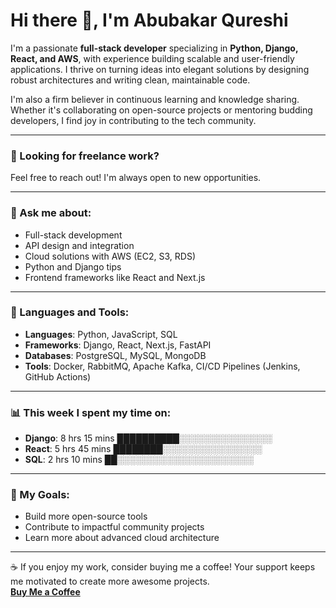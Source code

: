 # Hi there 👋, I'm Abubakar Qureshi  

I'm a passionate **full-stack developer** specializing in **Python, Django, React, and AWS**, with experience building scalable and user-friendly applications. I thrive on turning ideas into elegant solutions by designing robust architectures and writing clean, maintainable code.  

I'm also a firm believer in continuous learning and knowledge sharing. Whether it's collaborating on open-source projects or mentoring budding developers, I find joy in contributing to the tech community.  

---

### 💼 Looking for freelance work?  
Feel free to reach out! I'm always open to new opportunities.  

---

### 💬 Ask me about:  
- Full-stack development  
- API design and integration  
- Cloud solutions with AWS (EC2, S3, RDS)  
- Python and Django tips  
- Frontend frameworks like React and Next.js  

---

### 🔧 Languages and Tools:  

- **Languages**: Python, JavaScript, SQL  
- **Frameworks**: Django, React, Next.js, FastAPI  
- **Databases**: PostgreSQL, MySQL, MongoDB  
- **Tools**: Docker, RabbitMQ, Apache Kafka, CI/CD Pipelines (Jenkins, GitHub Actions)  

---

### 📊 This week I spent my time on:  
- **Django**: 8 hrs 15 mins ██████████░░░░░░░░░░░░░░░  
- **React**: 5 hrs 45 mins ████████░░░░░░░░░░░░░░░░  
- **SQL**: 2 hrs 10 mins ██░░░░░░░░░░░░░░░░░░░░░░  

---

### 🎯 My Goals:  
- Build more open-source tools  
- Contribute to impactful community projects  
- Learn more about advanced cloud architecture  

---

☕ If you enjoy my work, consider buying me a coffee! Your support keeps me motivated to create more awesome projects.  
[**Buy Me a Coffee**](https://www.buymeacoffee.com/abubakarqureshi)  
